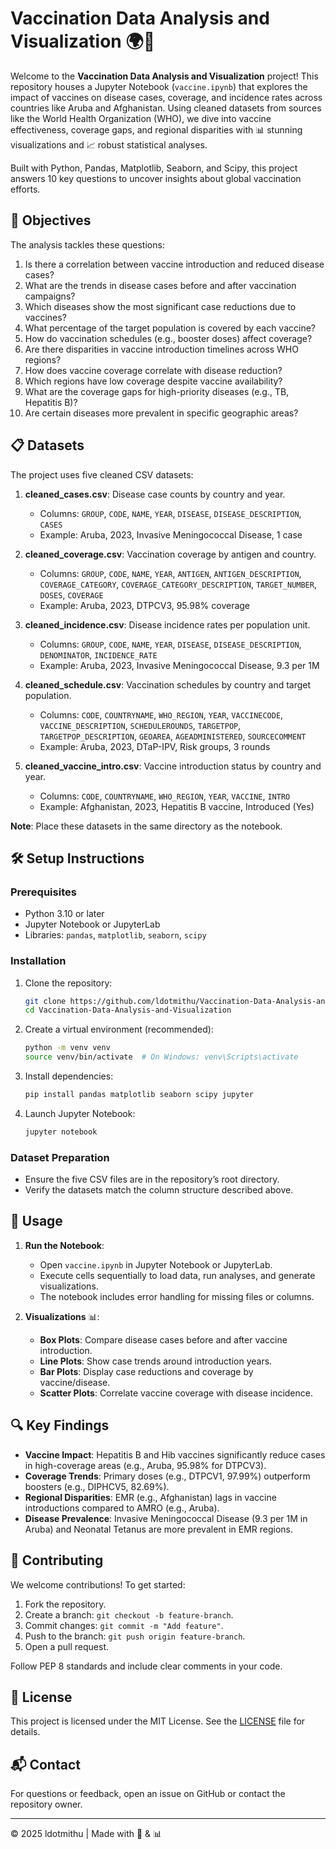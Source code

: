 # Vaccination Data Analysis and Visualization 🌍💉

Welcome to the **Vaccination Data Analysis and Visualization** project! This repository houses a Jupyter Notebook (`vaccine.ipynb`) that explores the impact of vaccines on disease cases, coverage, and incidence rates across countries like Aruba and Afghanistan. Using cleaned datasets from sources like the World Health Organization (WHO), we dive into vaccine effectiveness, coverage gaps, and regional disparities with 📊 stunning visualizations and 📈 robust statistical analyses.

Built with Python, Pandas, Matplotlib, Seaborn, and Scipy, this project answers 10 key questions to uncover insights about global vaccination efforts.

## 🎯 Objectives

The analysis tackles these questions:
1. Is there a correlation between vaccine introduction and reduced disease cases?
2. What are the trends in disease cases before and after vaccination campaigns?
3. Which diseases show the most significant case reductions due to vaccines?
4. What percentage of the target population is covered by each vaccine?
5. How do vaccination schedules (e.g., booster doses) affect coverage?
6. Are there disparities in vaccine introduction timelines across WHO regions?
7. How does vaccine coverage correlate with disease reduction?
8. Which regions have low coverage despite vaccine availability?
9. What are the coverage gaps for high-priority diseases (e.g., TB, Hepatitis B)?
10. Are certain diseases more prevalent in specific geographic areas?

## 📋 Datasets

The project uses five cleaned CSV datasets:

1. **cleaned_cases.csv**: Disease case counts by country and year.
   - Columns: `GROUP`, `CODE`, `NAME`, `YEAR`, `DISEASE`, `DISEASE_DESCRIPTION`, `CASES`
   - Example: Aruba, 2023, Invasive Meningococcal Disease, 1 case

2. **cleaned_coverage.csv**: Vaccination coverage by antigen and country.
   - Columns: `GROUP`, `CODE`, `NAME`, `YEAR`, `ANTIGEN`, `ANTIGEN_DESCRIPTION`, `COVERAGE_CATEGORY`, `COVERAGE_CATEGORY_DESCRIPTION`, `TARGET_NUMBER`, `DOSES`, `COVERAGE`
   - Example: Aruba, 2023, DTPCV3, 95.98% coverage

3. **cleaned_incidence.csv**: Disease incidence rates per population unit.
   - Columns: `GROUP`, `CODE`, `NAME`, `YEAR`, `DISEASE`, `DISEASE_DESCRIPTION`, `DENOMINATOR`, `INCIDENCE_RATE`
   - Example: Aruba, 2023, Invasive Meningococcal Disease, 9.3 per 1M

4. **cleaned_schedule.csv**: Vaccination schedules by country and target population.
   - Columns: `CODE`, `COUNTRYNAME`, `WHO_REGION`, `YEAR`, `VACCINECODE`, `VACCINE_DESCRIPTION`, `SCHEDULEROUNDS`, `TARGETPOP`, `TARGETPOP_DESCRIPTION`, `GEOAREA`, `AGEADMINISTERED`, `SOURCECOMMENT`
   - Example: Aruba, 2023, DTaP-IPV, Risk groups, 3 rounds

5. **cleaned_vaccine_intro.csv**: Vaccine introduction status by country and year.
   - Columns: `CODE`, `COUNTRYNAME`, `WHO_REGION`, `YEAR`, `VACCINE`, `INTRO`
   - Example: Afghanistan, 2023, Hepatitis B vaccine, Introduced (Yes)

**Note**: Place these datasets in the same directory as the notebook.

## 🛠️ Setup Instructions

### Prerequisites
- Python 3.10 or later
- Jupyter Notebook or JupyterLab
- Libraries: `pandas`, `matplotlib`, `seaborn`, `scipy`

### Installation
1. Clone the repository:
   ```bash
   git clone https://github.com/ldotmithu/Vaccination-Data-Analysis-and-Visualization.git
   cd Vaccination-Data-Analysis-and-Visualization
   ```

2. Create a virtual environment (recommended):
   ```bash
   python -m venv venv
   source venv/bin/activate  # On Windows: venv\Scripts\activate
   ```

3. Install dependencies:
   ```bash
   pip install pandas matplotlib seaborn scipy jupyter
   ```

4. Launch Jupyter Notebook:
   ```bash
   jupyter notebook
   ```


### Dataset Preparation
- Ensure the five CSV files are in the repository’s root directory.
- Verify the datasets match the column structure described above.

## 🚀 Usage

1. **Run the Notebook**:
   - Open `vaccine.ipynb` in Jupyter Notebook or JupyterLab.
   - Execute cells sequentially to load data, run analyses, and generate visualizations.
   - The notebook includes error handling for missing files or columns.

2. **Visualizations** 📊:
   - **Box Plots**: Compare disease cases before and after vaccine introduction.
   - **Line Plots**: Show case trends around introduction years.
   - **Bar Plots**: Display case reductions and coverage by vaccine/disease.
   - **Scatter Plots**: Correlate vaccine coverage with disease incidence.


## 🔍 Key Findings

- **Vaccine Impact**: Hepatitis B and Hib vaccines significantly reduce cases in high-coverage areas (e.g., Aruba, 95.98% for DTPCV3).
- **Coverage Trends**: Primary doses (e.g., DTPCV1, 97.99%) outperform boosters (e.g., DIPHCV5, 82.69%).
- **Regional Disparities**: EMR (e.g., Afghanistan) lags in vaccine introductions compared to AMRO (e.g., Aruba).
- **Disease Prevalence**: Invasive Meningococcal Disease (9.3 per 1M in Aruba) and Neonatal Tetanus are more prevalent in EMR regions.


## 🤝 Contributing

We welcome contributions! To get started:
1. Fork the repository.
2. Create a branch: `git checkout -b feature-branch`.
3. Commit changes: `git commit -m "Add feature"`.
4. Push to the branch: `git push origin feature-branch`.
5. Open a pull request.

Follow PEP 8 standards and include clear comments in your code.

## 📜 License

This project is licensed under the MIT License. See the [LICENSE](LICENSE) file for details.

## 📬 Contact

For questions or feedback, open an issue on GitHub or contact the repository owner.

---

© 2025 ldotmithu | Made with 💉 & 📊